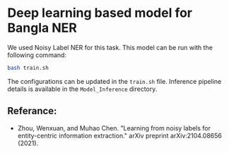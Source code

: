 # Deep learning based model for Bangla NER

We used Noisy Label NER for this task. This model can be run with the following command:

```bash
bash train.sh
```

The configurations can be updated in the `train.sh` file. Inference pipeline details is available in the `Model_Inference` directory.

## Referance:
- Zhou, Wenxuan, and Muhao Chen. "Learning from noisy labels for entity-centric information extraction." arXiv preprint arXiv:2104.08656 (2021).
